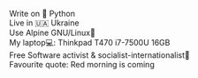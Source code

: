 Write on 🐍 Python<br>
Live in 🇺🇦 Ukraine<br>
Use Alpine GNU/Linux🐧<br>
My laptop💻: Thinkpad T470 i7-7500U 16GB<br>
Free Software activist & socialist-internationalist🚩<br>
Favourite quote: Red morning is coming
